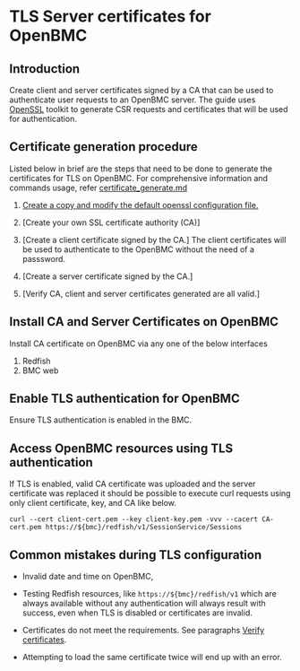 # TLS Server certificates for OpenBMC

## Introduction
Create client and server certificates signed by a CA that can be used to authenticate user requests to an OpenBMC server. 
The guide uses [OpenSSL](https://www.openssl.org/) toolkit to generate CSR requests and certificates that will be used for authentication.

## Certificate generation procedure
Listed below in brief are the steps that need to be done to generate the certificates for TLS on OpenBMC.
For comprehensive information and commands usage, refer [certificate_generate.md](#TLS-server-certificates-for-OpenBMC/certificate_generate.md)
1) [Create a copy and modify the default openssl configuration file.](https://github.com/venka66/TLS-server-certificates-for-OpenBMC/blob/main/certificate_generate.md#pre-requisities-to-ensure-the-certificates-generated-are-valid)

2) [Create your own SSL certificate authority (CA)]

3) [Create a client certificate signed by the CA.] The client certificates will be used to authenticate to the OpenBMC without the need of a passsword.

4) [Create a server certificate signed by the CA.]

5) [Verify CA, client and server certificates generated are all valid.]

## Install CA and Server Certificates on OpenBMC
Install CA certificate on OpenBMC via any one of the below interfaces
 1) Redfish
 2) BMC web

## Enable TLS authentication for OpenBMC
Ensure TLS authentication is enabled in the BMC.

## Access OpenBMC resources using TLS authentication
If TLS is enabled, valid CA certificate was uploaded and the server
certificate was replaced it should be possible to execute curl requests
using only client certificate, key, and CA like below.

```
curl --cert client-cert.pem --key client-key.pem -vvv --cacert CA-cert.pem https://${bmc}/redfish/v1/SessionService/Sessions
```
## Common mistakes during TLS configuration

* Invalid date and time on OpenBMC,

* Testing Redfish resources, like `https://${bmc}/redfish/v1` which are
always available without any authentication will always result with success,
even when TLS is disabled or certificates are invalid.

* Certificates do not meet the requirements. See paragraphs
[Verify certificates](#Verify-certificates).

* Attempting to load the same certificate twice will end up with an error.
